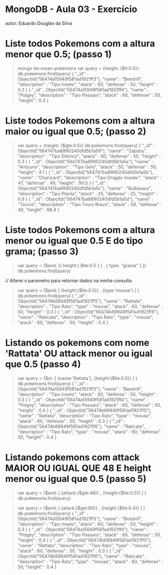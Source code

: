 # MongoDB - Aula 03 - Exercício
autor: Eduardo Douglas da Silva

# Liste todos Pokemons com a altura menor que 0.5; (passo 1)
> mongo be-mean-pokemons
> var query = {height: {$lt:0.5}}
> db.pokemons.find(query)
{ "_id" : ObjectId("56474a15949f581ad1921ff3"), "name" : "Beedrill", "description" : "Tipo Inseto", "atack" : 60, "defense" : 50, "height" : 0.3 }
{ "_id" : ObjectId("56474a15949f581ad1921ff4"), "name" : "Pidgey", "description" : "Tipo Passaro", "atack" : 60, "defense" : 50, "height" : 0.4 }

# Liste todos Pokemons com a altura maior ou igual que 0.5; (passo 2)
> var query = {height: {$gte:0.5}}
> db.pokemons.find(query)
{ "_id" : ObjectId("564747ba8990240dfd5b1a59"), "name" : "Zapdos", "description" : "Tipo Elétrico", "atack" : 60, "defense" : 50, "height" : 5.3 }
{ "_id" : ObjectId("564747ba8990240dfd5b1a5a"), "name" : "Articuno", "description" : "Tipo Gelo", "atack" : 50, "defense" : 50, "height" : 4.1 }
{ "_id" : ObjectId("564747ba8990240dfd5b1a5b"), "name" : "Charizard", "description" : "Tipo Dragão Voador", "atack" : 47, "defense" : 49, "height" : 90.5 }
{ "_id" : ObjectId("564747ba8990240dfd5b1a5c"), "name" : "Bulbasaur", "description" : "Tipo Planta", "atack" : 25, "defense" : 25, "height" : 6.9 }
{ "_id" : ObjectId("564747ba8990240dfd5b1a5d"), "name" : "Tauros", "description" : "Tipo Touro Bravo", "atack" : 56, "defense" : 40, "height" : 88.4 }

# Liste todos Pokemons com a altura menor ou igual que 0.5 E do tipo grama; (passo 3)
> var query = {$and: [{ height:{ $lte:0.5 } } , { type: "grama" } ]}
> db.pokemons.find(query)

// Alterei o parametro para retornar dados na minha consulta

> var query = {$and: [ {height:{$lte:0.5}} , {type:'mouse'} ] }
> db.pokemons.find(query)
{ "_id" : ObjectId("56474b68949f581ad1921ff5"), "name" : "Rattata", "description" : "Tipo Rato", "type" : "mouse", "atack" : 60, "defense" : 50, "height" : 0.3 }
{ "_id" : ObjectId("56474b68949f581ad1921ff6"), "name" : "Raticate", "description" : "Tipo Rato", "type" : "mouse", "atack" : 60, "defense" : 50, "height" : 0.4 }

# Listando os pokemons com nome 'Rattata' OU attack menor ou igual que 0.5 (passo 4)
> var query = {$or: [ {name:'Rattata'}, {height:{$lte:0.5}} ] }
> db.pokemons.find(query)
{ "_id" : ObjectId("56474a15949f581ad1921ff3"), "name" : "Beedrill", "description" : "Tipo Inseto", "atack" : 60, "defense" : 50, "height" : 0.3 }
{ "_id" : ObjectId("56474a15949f581ad1921ff4"), "name" : "Pidgey", "description" : "Tipo Passaro", "atack" : 60, "defense" : 50, "height" : 0.4 }
{ "_id" : ObjectId("56474b68949f581ad1921ff5"), "name" : "Rattata", "description" : "Tipo Rato", "type" : "mouse", "atack" : 60, "defense" : 50, "height" : 0.3 }
{ "_id" : ObjectId("56474b68949f581ad1921ff6"), "name" : "Raticate", "description" : "Tipo Rato", "type" : "mouse", "atack" : 60, "defense" : 50, "height" : 0.4 }

# Listando pokemons com attack MAIOR OU IGUAL QUE 48 E height menor ou igual que 0.5 (passo 5)
> var query = {$and: [ {attack:{$gte:48}} , {height:{$lte:0.5}} ] }
> db.pokemons.find(query)

> var query = {$and: [ {atack:{$gte:60}} , {height:{$lte:0.4}} ] }
> db.pokemons.find(query)
{ "_id" : ObjectId("56474a15949f581ad1921ff3"), "name" : "Beedrill", "description" : "Tipo Inseto", "atack" : 60, "defense" : 50, "height" : 0.3 }
{ "_id" : ObjectId("56474a15949f581ad1921ff4"), "name" : "Pidgey", "description" : "Tipo Passaro", "atack" : 60, "defense" : 50, "height" : 0.4 }
{ "_id" : ObjectId("56474b68949f581ad1921ff5"), "name" : "Rattata", "description" : "Tipo Rato", "type" : "mouse", "atack" : 60, "defense" : 50, "height" : 0.3 }
{ "_id" : ObjectId("56474b68949f581ad1921ff6"), "name" : "Raticate", "description" : "Tipo Rato", "type" : "mouse", "atack" : 60, "defense" : 50, "height" : 0.4 }






